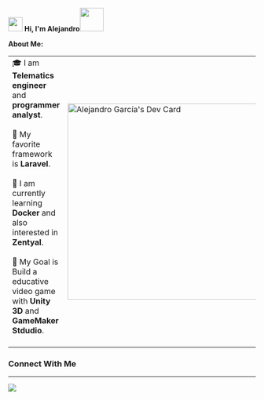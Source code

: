 <img src="https://github.com/TheDudeThatCode/TheDudeThatCode/blob/master/Assets/Hi.gif" width="29px"> **Hi, I'm Alejandro**<img src="https://github.com/TheDudeThatCode/TheDudeThatCode/blob/master/Assets/Developer.gif" width="48px">

**About Me:**
<table>
<tr>
  <td valign="center">
    🎓 I am <b>Telematics engineer</b> and <b>programmer analyst</b>.<br><br>
    📜 My favorite framework is <b>Laravel</b>.<br><br>
    🤖 I am currently learning <b>Docker</b> and also interested in <b>Zentyal</b>.<br><br>
    🎯 My Goal is Build a educative video game with <b>Unity 3D</b> and <b>GameMaker Stdudio</b>.<br><br>
<td >
<a href="https://app.daily.dev/cheloavatar"><img src="https://api.daily.dev/devcards/441492a0baed4e48bddad4f6e3ee484f.png?r=ex4" width="400" alt="Alejandro García's Dev Card"/></a>
  </td>
</tr>
</table>


<!--START_SECTION:activity-->
<b><h3>Connect With Me</h3></b>
<hr>
<img src="https://img.icons8.com/color/48/000000/linkedin.png"/>
<!--END_SECTION:activity-->
